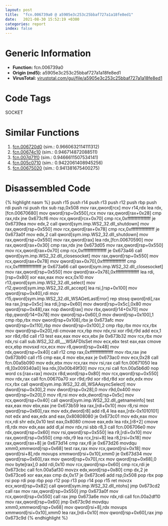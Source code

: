 ```yaml
---
layout: post
title:  "fcn.006739a0 @ a5905e3c253c25bbaf727a1a18fe8ed1"
date:   2021-08-30 15:52:19 +0300
categories: report
index: false
---
```


# Generic Information
- **Function:** fcn.006739a0
- **Origin (md5):** a5905e3c253c25bbaf727a1a18fe8ed1
- **VirusTotal:** [virustotal.com/gui/file/a5905e3c253c25bbaf727a1a18fe8ed1][virustotal_ref]

# Code Tags
<span class="tag" id="SOCKET">SOCKET</span>


# Similar Functions

1. [fcn.006720d0][similar_1_ref] (sim.: 0.9660632114111312)
2. [fcn.00674c10][similar_2_ref] (sim.: 0.946714872088511)
3. [fcn.007d71f0][similar_3_ref] (sim.: 0.9466611507534141)
4. [fcn.005c0710][similar_4_ref] (sim.: 0.9422061408945256)
5. [fcn.00675020][similar_5_ref] (sim.: 0.941381675400275)


# Disassembled Code

{% highlight nasm %}
push r15
push r14
push r13
push r12
push rbp
push rdi
push rsi
push rbx
sub rsp,0x508
mov rax,qword[rcx]
mov r14,rdx
lea rdx,[fcn.00670680]
mov qword[rsp+0x550],rcx
mov rax,qword[rax+0x28]
cmp rax,rdx
jne 0x673cf6
mov rcx,qword[rcx+0x70]
cmp rcx,0xffffffffffffffff
je 0x6739ea
mov edx,2
call qword[sym.imp.WS2_32.dll_shutdown]
mov rax,qword[rsp+0x550]
mov rcx,qword[rax+0x78]
cmp rcx,0xffffffffffffffff
je 0x673a0f
mov edx,2
call qword[sym.imp.WS2_32.dll_shutdown]
mov rax,qword[rsp+0x550]
mov rax,qword[rax]
lea rdx,[fcn.00670590]
mov rax,qword[rax+0x30]
cmp rax,rdx
jne 0x673d05
mov rax,qword[rsp+0x550]
mov rcx,qword[rax+0x70]
cmp rcx,0xffffffffffffffff
je 0x673a46
call qword[sym.imp.WS2_32.dll_closesocket]
mov rax,qword[rsp+0x550]
mov rcx,qword[rax+0x78]
mov qword[rax+0x70],0xffffffffffffffff
cmp rcx,0xffffffffffffffff
je 0x673a66
call qword[sym.imp.WS2_32.dll_closesocket]
mov rax,qword[rsp+0x550]
mov qword[rax+0x78],0xffffffffffffffff
lea rdi,[rsp+0x80]
xor eax,eax
mov ecx,0x10
mov r13,qword[sym.imp.WS2_32.dll_select]
mov r12,qword[sym.imp.WS2_32.dll_accept]
lea rsi,[rsp+0x100]
mov qword[rsp+0x40],rdi
mov r15,qword[sym.imp.WS2_32.dll_WSAGetLastError]
rep stosq qword[rdi],rax
lea rax,[rsp+0x5c]
lea rdi,[rsp+0x60]
mov dword[rsp+0x5c],0x80
mov qword[rsp+0x48],rax
nop dword[rax]
mov rbx,qword[r14+0x70]
mov rbp,qword[r14+0x78]
mov qword[rsp+0x60],0
mov dword[rsp+0x100],1
cmp rbp,rbx
mov qword[rsp+0x108],rbx
je 0x673afc
mov qword[rsp+0x110],rbp
mov dword[rsp+0x100],2
cmp rbp,rbx
mov rcx,rbx
mov qword[rsp+0x20],rdi
cmovae rcx,rbp
mov rdx,rsi
xor r9d,r9d
add ecx,1
xor r8d,r8d
call r13
test eax,eax
mov ecx,ebx
jle 0x673b32
mov rcx,rbx
mov rdx,rsi
call sub.WS2_32.dll___WSAFDIsSet
mov ecx,ebx
test eax,eax
cmove ecx,ebp
movsxd rcx,ecx
mov r8,qword[rsp+0x48]
mov rdx,qword[rsp+0x40]
call r12
cmp rax,0xffffffffffffffff
mov rbx,rax
jne 0x673b90
call r15
cmp eax,4
mov ebx,eax
je 0x673ac0
mov ecx,0x28
call fcn.00a5b090
mov edx,ebx
mov rcx,rax
mov rsi,rax
call fcn.00671050
lea r8,[0x009340a0]
lea rdx,[0x00b49f30]
mov rcx,rsi
call fcn.00a5b6d0
nop word cs:[rax+rax]
movzx r8d,word[rsp+0x80]
mov rcx,qword[rsp+0x550]
mov rdx,rax
call fcn.00670a70
xor r9d,r9d
xor r8d,r8d
xor edx,edx
mov rcx,rbx
call qword[sym.imp.WS2_32.dll_WSAAsyncSelect]
mov dword[rsp+0x30],2
mov dword[rsp+0x28],0
mov r9d,0x400
mov qword[rsp+0x20],0
mov r8,rsi
mov edx,dword[rsp+0x5c]
mov rcx,qword[rsp+0x40]
call qword[sym.imp.WS2_32.dll_getnameinfo]
test eax,eax
mov ebx,eax
jne 0x673b59
lea rax,[rdi+0x10]
mov r8,rsi
mov qword[rsp+0x60],rax
mov edx,dword[r8]
add r8,4
lea eax,[rdx-0x1010101]
not edx
and eax,edx
and eax,0x80808080
je 0x673c01
mov edx,eax
mov rcx,rdi
shr edx,0x10
test eax,0x8080
cmove eax,edx
lea rdx,[r8+2]
cmove r8,rdx
mov edx,eax
add dl,al
mov rdx,rsi
sbb r8,3
call fcn.006706e0
mov rdx,qword[rsp+0x60]
mov rsi,qword[rsp+0x550]
lea r9,[rdi+0x10]
mov rax,qword[rsp+0x550]
cmp rdx,r9
lea rcx,[rsi+8]
lea r8,[rsi+0x18]
mov rax,qword[rax+8]
je 0x673d14
cmp rax,r8
je 0x673d26
movdqu xmm0,xmmword[rsp+0x68]
test rax,rax
mov rcx,qword[rsi+0x18]
mov qword[rsi+8],rdx
movups xmmword[rsi+0x10],xmm0
je 0x673d34
mov qword[rsp+0x60],rax
mov qword[rsp+0x70],rcx
mov qword[rsp+0x68],0
mov byte[rax],0
add rdi,0x10
mov rcx,qword[rsp+0x60]
cmp rcx,rdi
je 0x673cbc
call fcn.00a5af30
movzx edx,word[rsp+0x80]
cmp dx,2
je 0x673ce6
xor eax,eax
cmp dx,0x17
je 0x673ce6
add rsp,0x508
pop rbx
pop rsi
pop rdi
pop rbp
pop r12
pop r13
pop r14
pop r15
ret
movzx ecx,word[rsp+0x82]
call qword[sym.imp.WS2_32.dll_ntohs]
jmp 0x673cd2
call rax
mov rax,qword[rsp+0x550]
jmp 0x673a0f
mov rcx,qword[rsp+0x550]
call rax
jmp 0x673a6e
mov rdx,rdi
call fcn.00a2df10
mov rax,qword[rsp+0x60]
jmp 0x673c9d
movdqu xmm0,xmmword[rsp+0x68]
mov qword[rsi+8],rdx
movups xmmword[rsi+0x10],xmm0
lea rax,[rdi+0x10]
mov qword[rsp+0x60],rax
jmp 0x673c9d
{% endhighlight %}


[similar_1_ref]: /report/fcn.006720d0@a5905e3c253c25bbaf727a1a18fe8ed1
[similar_2_ref]: /report/fcn.00674c10@a5905e3c253c25bbaf727a1a18fe8ed1
[similar_3_ref]: /report/fcn.007d71f0@a5905e3c253c25bbaf727a1a18fe8ed1
[similar_4_ref]: /report/fcn.005c0710@a5905e3c253c25bbaf727a1a18fe8ed1
[similar_5_ref]: /report/fcn.00675020@a5905e3c253c25bbaf727a1a18fe8ed1
[virustotal_ref]: https://www.virustotal.com/gui/file/a5905e3c253c25bbaf727a1a18fe8ed1